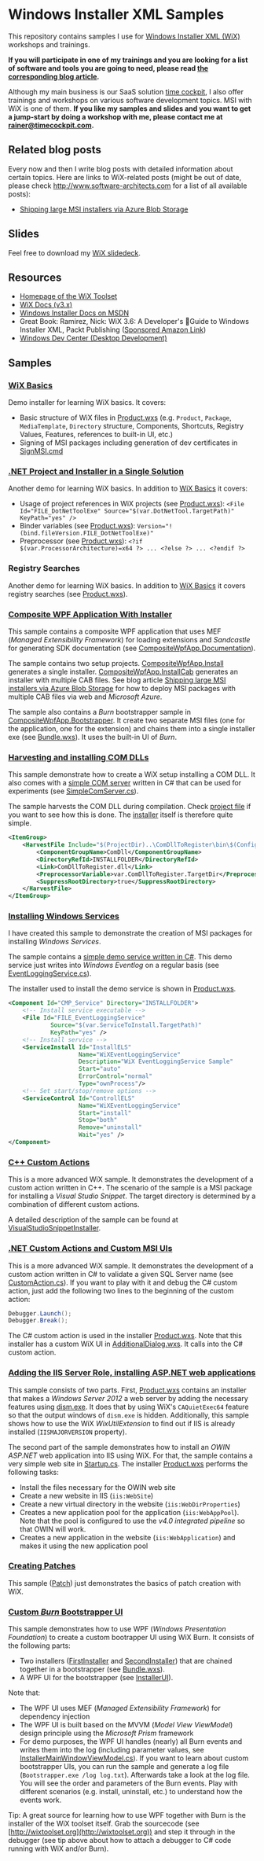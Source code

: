# Windows Installer XML Samples

This repository contains samples I use for [Windows Installer XML (WiX)](http://wixtoolset.org/)
workshops and trainings.

**If you will participate in one of my trainings and you are looking for a list
of software and tools you are going to need, please read 
[the corresponding blog article](http://www.software-architects.com/devblog/2014/10/06/Windows-Installer-XML-Training).**

Although my main business is our SaaS solution [time cockpit](http://www.timecockpit.com), I also offer trainings
and workshops on various software development topics. MSI with WiX is one of them. **If you like my samples and slides
and you want to get a jump-start by doing a workshop with me, please contact me at rainer@timecockpit.com.**


## Related blog posts

Every now and then I write blog posts with detailed information about certain
topics. Here are links to WiX-related posts (might be out of date, please
check http://www.software-architects.com for a list of all available posts):

* [Shipping large MSI installers via Azure Blob Storage](http://www.software-architects.com/devblog/2014/10/08/Shipping-large-MSI-installers-via-Azure-Blob-Storage)


## Slides

Feel free to download my [WiX slidedeck](Slides).


## Resources

* [Homepage of the WiX Toolset](http://wixtoolset.org/)
* [WiX Docs (v3.x)](http://wixtoolset.org/documentation/manual/v3/)
* [Windows Installer Docs on MSDN](http://msdn.microsoft.com/en-us/library/cc185688.aspx)
* Great Book: Ramirez, Nick: WiX 3.6: A Developer's Guide to Windows Installer XML, Packt Publishing
  ([Sponsored Amazon Link](https://www.amazon.de/dp/B009YW82A0?tag=timecockpit-21&camp=2906&creative=19474&linkCode=as4&creativeASIN=B009YW82A0&adid=1EG5FPDE5WHXHGTSAK7A&))
* [Windows Dev Center (Desktop Development)](http://msdn.microsoft.com/en-US/windows/desktop/aa904949.aspx)


## Samples


### [WiX Basics](WixBasics)

Demo installer for learning WiX basics. It covers:

* Basic structure of WiX files in [Product.wxs](WixBasics\WiXBasicsSample\Product.wxs)
  (e.g. `Product`, `Package`, `MediaTemplate`, `Directory` structure, Components, Shortcuts, Registry Values, 
  Features, references to built-in UI, etc.)
* Signing of MSI packages including generation of dev certificates in 
  [SignMSI.cmd](WixBasics\WiXBasicsSample\SignMSI.cmd)


### [.NET Project and Installer in a Single Solution](DotNetToolWithInstaller)

Another demo for learning WiX basics. In addition to [WiX Basics](WixBasics) it covers:

* Usage of project references in WiX projects (see [Product.wxs](DotNetToolWithInstaller\DotNetToolInstaller\Product.wxs)): 
  `<File Id="FILE_DotNetToolExe" Source="$(var.DotNetTool.TargetPath)" KeyPath="yes" />`
* Binder variables (see [Product.wxs](DotNetToolWithInstaller\DotNetToolInstaller\Product.wxs)): `Version="!(bind.fileVersion.FILE_DotNetToolExe)"`
* Preprocessor (see [Product.wxs](DotNetToolWithInstaller\DotNetToolInstaller\Product.wxs)): `<?if $(var.ProcessorArchitecture)=x64 ?> ... <?else ?> ... <?endif ?>`


### Registry Searches

Another demo for learning WiX basics. In addition to [WiX Basics](WixBasics) it covers registry 
searches (see [Product.wxs](RegistrySearch\RegistrySearch\Product.wxs)).


### [Composite WPF Application With Installer](CompositeWpfAppWithInstaller)

This sample contains a composite WPF application that uses MEF (*Managed
Extensibility Framework*) for loading extensions and *Sandcastle* for generating
SDK documentation (see [CompositeWpfApp.Documentation](CompositeWpfAppWithInstaller\CompositeWpfApp.Documentation)).

The sample contains two setup
projects. [CompositeWpfApp.Install](CompositeWpfAppWithInstaller/CompositeWpfApp.Install)
generates a single installer. 
[CompositeWpfApp.InstallCab](CompositeWpfAppWithInstaller/CompositeWpfApp.InstallCab)
generates an installer with multiple CAB files. See blog article [Shipping large MSI installers via Azure Blob Storage](http://www.software-architects.com/devblog/2014/10/08/Shipping-large-MSI-installers-via-Azure-Blob-Storage)
for how to deploy MSI packages with multiple CAB files via web and *Microsoft Azure*.

The sample also contains a *Burn* bootstrapper sample in 
[CompositeWpfApp.Bootstrapper](CompositeWpfAppWithInstaller/CompositeWpfApp.Bootstrapper).
It create two separate MSI files (one for the application, one for the extension) and chains
them into a single installer exe (see [Bundle.wxs](CompositeWpfAppWithInstaller\CompositeWpfApp.Bootstrapper\Bootstrapper\Bundle.wxs)). It uses the built-in UI of *Burn*.


### [Harvesting and installing COM DLLs](ComDll)

This sample demonstrate how to create a WiX setup installing a COM DLL. It also comes
with a [simple COM server](ComDll/ComDllToRegister) written in C# that can be used for experiments 
(see [SimpleComServer.cs](ComDll\ComDllToRegister\SimpleComServer.cs)).

The sample harvests the COM DLL during compilation. Check [project file](ComDll/ComInstaller/ComInstaller.wixproj)
if you want to see how this is done. The [installer](ComDll/ComInstaller/Product.wxs) itself is therefore 
quite simple.

```XML
<ItemGroup>
	<HarvestFile Include="$(ProjectDir)..\ComDllToRegister\bin\$(Configuration)\ComDllToRegister.dll">
		<ComponentGroupName>ComDll</ComponentGroupName>
		<DirectoryRefId>INSTALLFOLDER</DirectoryRefId>
		<Link>ComDllToRegister.dll</Link>
		<PreprocessorVariable>var.ComDllToRegister.TargetDir</PreprocessorVariable>
		<SuppressRootDirectory>true</SuppressRootDirectory>
	</HarvestFile>
</ItemGroup>
```


### [Installing Windows Services](WindowsService)

I have created this sample to demonstrate the creation of MSI packages for installing *Windows Services*.

The sample contains a [simple demo service written in C#](WindowsService\ServiceToInstall). This demo service
just writes into *Windows Eventlog* on a regular basis (see [EventLoggingService.cs](WindowsService\ServiceToInstall\EventLoggingService.cs)).

The installer used to install the demo service is shown in [Product.wxs](WindowsService\ServiceInstaller\Product.wxs).

```XML
<Component Id="CMP_Service" Directory="INSTALLFOLDER">
	<!-- Install service executable -->
	<File Id="FILE_EventLoggingService" 
			Source="$(var.ServiceToInstall.TargetPath)"
			KeyPath="yes" />
	<!-- Install service -->
	<ServiceInstall Id="InstallELS"
					Name="WiXEventLoggingService"
					Description="WiX EventLoggingService Sample"
					Start="auto"
					ErrorControl="normal"
					Type="ownProcess"/>
	<!-- Set start/stop/remove options -->
	<ServiceControl Id="ControllELS"
					Name="WiXEventLoggingService"
					Start="install"
					Stop="both"
					Remove="uninstall"
					Wait="yes" />
</Component>
```


### [C++ Custom Actions](VisualStudioSnippetInstaller)

This is a more advanced WiX sample. It demonstrates the development of a custom action written in C++. 
The scenario of the sample is a MSI package for installing a *Visual Studio Snippet*. The target directory
is determined by a combination of different custom actions.

A detailed description of the sample can be found at [VisualStudioSnippetInstaller](VisualStudioSnippetInstaller).


### [.NET Custom Actions and Custom MSI UIs](CustomUIWithSql)

This is a more advanced WiX sample. It demonstrates the development of a custom action written in C# to validate
a given SQL Server name (see [CustomAction.cs](CustomUIWithSql\ValidateSqlServerNameAction\CustomAction.cs)). 
If you want to play with it and debug the C# custom action, just add the following two lines to the beginning of the
custom action:

```C#
Debugger.Launch();
Debugger.Break();
```

The C# custom action is used in the installer [Product.wxs](CustomUIWithSql\Installer\Product.wxs). Note that
this installer has a custom WiX UI in [AdditionalDialog.wxs](CustomUIWithSql\Installer\AdditionalDialog.wxs). It
calls into the C# custom action.


### [Adding the IIS Server Role, installing ASP.NET web applications](WebInstaller)

This sample consists of two parts. First, [Product.wxs](WebInstaller\IisInstaller\Product.wxs) 
contains an installer that makes a *Windows Server 2012*
a web server by adding the necessary features using [dism.exe](http://support.microsoft.com/kb/2736284).
It does that by using WiX's `CAQuietExec64` feature so that the output windows of `dism.exe` is hidden.
Additionally, this sample shows how to use the WiX *WixUtilExtension* to find out if IIS is already
installed (`IISMAJORVERSION` property).

The second part of the sample demonstrates how to install an *OWIN ASP.NET* web application into IIS using WiX.
For that, the sample contains a very simple web site in [Startup.cs](WebInstaller\WebHelloWorld\Startup.cs).
The installer [Product.wxs](WebInstaller\Setup\Product.wxs) performs the following tasks:

* Install the files necessary for the OWIN web site
* Create a new website in IIS (`iis:WebSite`)
* Create a new virtual directory in the website (`iis:WebDirProperties`)
* Creates a new application pool for the application (`iis:WebAppPool`). Note that the pool is configured to
  use the *v4.0 integrated pipeline* so that OWIN will work.
* Creates a new application in the website (`iis:WebApplication`) and makes it using the new application pool


### [Creating Patches](Patch)

This sample ([Patch](Patch)) just demonstrates the basics of patch creation with WiX. 


### [Custom *Burn* Bootstrapper UI](CustomBurnUI)

This sample demonstrates how to use WPF (*Windows Presentation Foundation*) to create a custom bootrapper
UI using WiX Burn. It consists of the following parts:

* Two installers ([FirstInstaller](CustomBurnUI/FirstInstaller) and [SecondInstaller](CustomBurnUI/SecondInstaller))
  that are chained together in a bootstrapper (see [Bundle.wxs](CustomBurnUI/Bootstrapper/Bundle.wxs)).
* A WPF UI for the bootstrapper (see [InstallerUI](CustomBurnUI/InstallerUI)).

Note that:

* The WPF UI uses MEF (*Managed Extensibility Framework*) for dependency injection
* The WPF UI is built based on the MVVM (*Model View ViewModel*) design principle using the *Microsoft Prism* framework
* For demo purposes, the WPF UI handles (nearly) all Burn events and writes them into the log (including parameter
  values, see [InstallerMainWindowViewModel.cs](CustomBurnUI/InstallerUI/InstallerMainWindowViewModel.cs)). If you want to learn about custom bootstrapper UIs, you can run the sample and generate a log file
  (`Bootstrapper.exe /log log.txt`). Afterwards take a look at the log file. You will see the order and parameters
  of the Burn events. Play with different scenarios (e.g. install, uninstall, etc.) to understand how the events work.

Tip: A great source for learning how to use WPF together with Burn is the installer of the WiX toolset itself. 
Grab the sourcecode (see [http://wixtoolset.org](http://wixtoolset.org)) and step it through in the debugger 
(see tip above about how to attach a debugger to C# code running with WiX and/or Burn).
